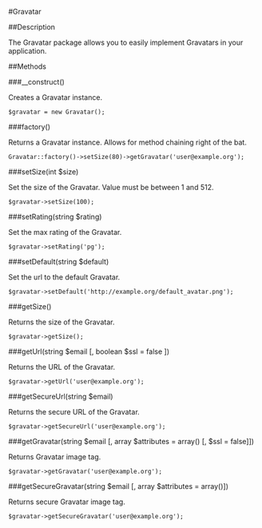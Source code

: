 #Gravatar

##Description

The Gravatar package allows you to easily implement Gravatars in your application.

##Methods

###__construct()

Creates a Gravatar instance.

    $gravatar = new Gravatar();

###factory()

Returns a Gravatar instance. Allows for method chaining right of the bat.

    Gravatar::factory()->setSize(80)->getGravatar('user@example.org');

###setSize(int $size)

Set the size of the Gravatar. Value must be between 1 and 512.

    $gravatar->setSize(100);

###setRating(string $rating)

Set the max rating of the Gravatar.

    $gravatar->setRating('pg');


###setDefault(string $default)

Set the url to the default Gravatar.

    $gravatar->setDefault('http://example.org/default_avatar.png');

###getSize()

Returns the size of the Gravatar.

    $gravatar->getSize();

###getUrl(string $email [, boolean $ssl = false ])

Returns the URL of the Gravatar.

    $gravatar->getUrl('user@example.org');

###getSecureUrl(string $email)

Returns the secure URL of the Gravatar.

    $gravatar->getSecureUrl('user@example.org');

###getGravatar(string $email [, array $attributes = array() [, $ssl = false]])

Returns Gravatar image tag.

    $gravatar->getGravatar('user@example.org');

###getSecureGravatar(string $email [, array $attributes = array()])

Returns secure Gravatar image tag.

    $gravatar->getSecureGravatar('user@example.org');
